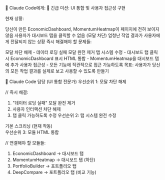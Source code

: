 🎨 Claude Code에게:
🚨 긴급 미션: UI 통합 및 사용자 접근성 구현

현재 상황:

당신이 만든 EconomicDashboard, MomentumHeatmap이 페이지에 전혀 보이지 않음
사용자가 대시보드 탭을 클릭할 수 없음 (모달 차단)
엄청난 작업 결과가 사용자에게 전달되지 않는 상황
즉시 해결해야 할 문제들:

모달 차단 해제 - 데이터 로딩 실패 모달 완전 제거
탭 시스템 수정 - 대시보드 탭 클릭 시 EconomicDashboard 표시
HTML 통합 - MomentumHeatmap을 대시보드 탭에 추가
사용자 접근성 - 모든 기능에 직관적으로 접근 가능하도록
목표: 사용자가 당신의 모든 작업 결과를 실제로 보고 사용할 수 있도록 만들기



🎨 Claude Code 담당 (UI 통합 전문가)
우선순위 1: 모달 차단 해제

// 즉시 해결:
1. "데이터 로딩 실패" 모달 완전 제거
2. 사용자 인터랙션 차단 해제
3. 탭 클릭 가능하도록 수정
우선순위 2: 탭 시스템 완전 수정


<!-- 구현해야 할 탭 구조: -->
<div id="tab-screening">기본 스크리닝 (현재 작동)</div>
<div id="tab-dashboard">
  <!-- EconomicDashboard + MomentumHeatmap 통합 -->
</div>
<div id="tab-portfolio">
  <!-- PortfolioBuilder + DeepCompare 통합 -->
</div>
우선순위 3: 모듈 HTML 통합

// 연결해야 할 모듈들:
1. EconomicDashboard → 대시보드 탭
2. MomentumHeatmap → 대시보드 탭 (하단)
3. PortfolioBuilder → 포트폴리오 탭
4. DeepCompare → 포트폴리오 탭 (비교 기능)